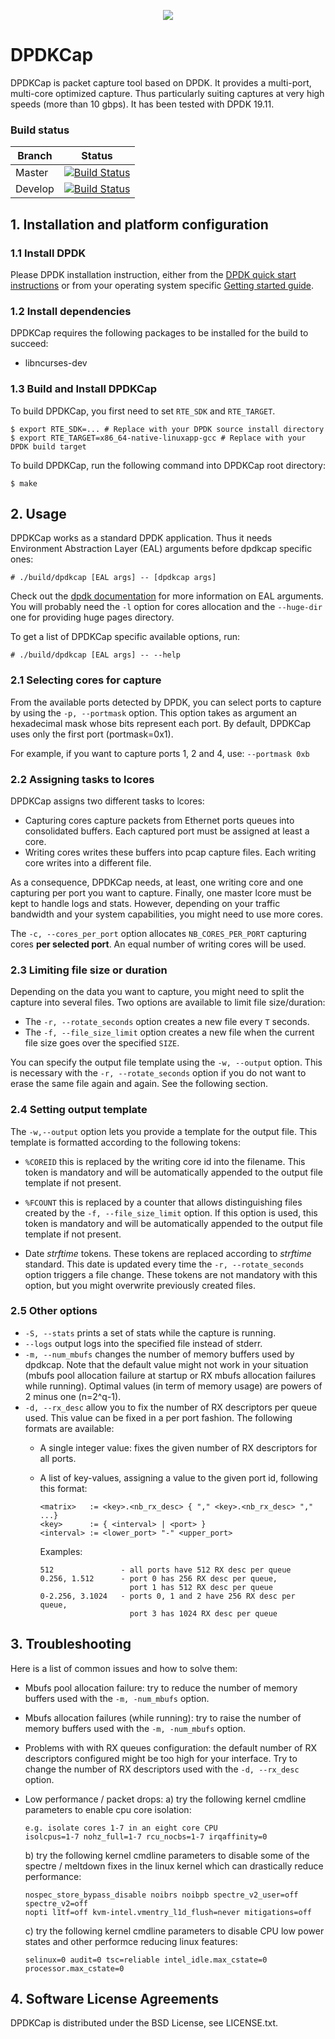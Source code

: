 <p align="center">
  <img src="./media/DPDKCapLogo_400x260.png"/>
<p/>

# DPDKCap
DPDKCap is packet capture tool based on DPDK. It provides a multi-port,
multi-core optimized capture. Thus particularly suiting captures at
very high speeds (more than 10 gbps). It has been tested with DPDK 19.11.

### Build status
| Branch  | Status |
|---|---|
| Master | [![Build Status](https://api.travis-ci.org/dpdkcap/dpdkcap.svg?branch=master)](https://travis-ci.org/dpdkcap/dpdkcap) |
| Develop | [![Build Status](https://api.travis-ci.org/dpdkcap/dpdkcap.svg?branch=develop)](https://travis-ci.org/dpdkcap/dpdkcap) |

## 1. Installation and platform configuration

### 1.1 Install DPDK

Please DPDK installation instruction, either from the [DPDK quick start
instructions](http://dpdk.org/doc/quick-start) or from your operating system
specific [Getting started
guide](http://dpdk.org/doc/guides/linux_gsg/build_dpdk.html).

### 1.2 Install dependencies

DPDKCap requires the following packages to be installed for the build to succeed:
- libncurses-dev

### 1.3 Build and Install DPDKCap

To build DPDKCap, you first need to set `RTE_SDK` and `RTE_TARGET`.
```
$ export RTE_SDK=... # Replace with your DPDK source install directory
$ export RTE_TARGET=x86_64-native-linuxapp-gcc # Replace with your DPDK build target
```

To build DPDKCap, run the following command into DPDKCap root directory:
```
$ make
```

## 2. Usage

DPDKCap works as a standard DPDK application. Thus it needs Environment
Abstraction Layer (EAL) arguments before dpdkcap specific ones:

```
# ./build/dpdkcap [EAL args] -- [dpdkcap args]
```

Check out the [dpdk documentation](http://dpdk.org/doc/guides/index.html) for
more information on EAL arguments. You will probably need the `-l` option for
cores allocation and the `--huge-dir` one for providing huge pages directory.

To get a list of DPDKCap specific available options, run:
```
# ./build/dpdkcap [EAL args] -- --help
```

### 2.1 Selecting cores for capture

From the available ports detected by DPDK, you can select ports to capture by
using the `-p, --portmask` option. This option takes as argument an hexadecimal
mask whose bits represent each port. By default, DPDKCap uses only the first
port (portmask=0x1).

For example, if you want to capture ports 1, 2 and 4, use: `--portmask 0xb`

### 2.2 Assigning tasks to lcores

DPDKCap assigns two different tasks to lcores:
- Capturing cores capture packets from Ethernet ports queues into consolidated
  buffers. Each captured port must be assigned at least a core.
- Writing cores writes these buffers into pcap capture files. Each writing core
  writes into a different file.

As a consequence, DPDKCap needs, at least, one writing core and one capturing
per port you want to capture. Finally, one master lcore must be kept to handle
logs and stats. However, depending on your traffic bandwidth and your
system capabilities, you might need to use more cores.

The `-c, --cores_per_port` option allocates `NB_CORES_PER_PORT` capturing
cores **per selected port**. An equal number of writing cores will be used.

### 2.3 Limiting file size or duration

Depending on the data you want to capture, you might need to split the capture
into several files. Two options are available to limit file size/duration:
- The `-r, --rotate_seconds` option creates a new file every `T` seconds.
- The `-f, --file_size_limit` option creates a new file when the current file
  size goes over the specified `SIZE`.

You can specify the output file template using the `-w, --output` option. This
is necessary with the `-r, --rotate_seconds` option if you do not want to erase
the same file again and again. See the following section.

### 2.4 Setting output template

The `-w,--output` option lets you provide a template for the output file. This
template is formatted according to the following tokens:

- `%COREID` this is replaced by the writing core id into the filename. This
  token is mandatory and will be automatically appended to the output file
  template if not present.

- `%FCOUNT` this is replaced by a counter that allows distinguishing files
  created by the `-f, --file_size_limit` option. If this option is used, this
  token is mandatory and will be automatically appended to the output file
  template if not present.

- Date *strftime* tokens. These tokens are replaced according to *strftime*
  standard. This date is updated every time the `-r, --rotate_seconds` option
  triggers a file change. These tokens are not mandatory with this option, but
  you might overwrite previously created files.

### 2.5 Other options
- `-S, --stats` prints a set of stats while the capture is
  running.
- `--logs` output logs into the specified file instead of stderr.
- `-m, --num_mbufs` changes the number of memory buffers used by dpdkcap. Note
  that the default value might not work in your situation (mbufs pool
  allocation failure at startup or RX mbufs allocation failures while running).
  Optimal values (in term of memory usage) are powers of 2 minus one
  (n=2^q-1).
- `-d, --rx_desc` allow you to fix the number of RX descriptors per queue used.
  This value can be fixed in a per port fashion. The following formats are
  available:
  - A single integer value: fixes the given number of RX descriptors for all
    ports.
  - A list of key-values, assigning a value to the given port id, following this
    format:

    ```
    <matrix>   := <key>.<nb_rx_desc> { "," <key>.<nb_rx_desc> "," ...}
    <key>      := { <interval> | <port> }
    <interval> := <lower_port> "-" <upper_port>
    ```

    Examples:

    ```
    512               - all ports have 512 RX desc per queue
    0.256, 1.512      - port 0 has 256 RX desc per queue,
                        port 1 has 512 RX desc per queue
    0-2.256, 3.1024   - ports 0, 1 and 2 have 256 RX desc per queue,
                        port 3 has 1024 RX desc per queue
    ```

</div>

## 3. Troubleshooting

Here is a list of common issues and how to solve them:
- Mbufs pool allocation failure: try to reduce the number of memory buffers
  used with the `-m, -num_mbufs` option.

- Mbufs allocation failures (while running): try to raise the number of memory
  buffers used with the `-m, -num_mbufs` option.

- Problems with with RX queues configuration: the default number of RX
  descriptors configured might be too high for your interface. Try to change
  the number of RX descriptors used with the `-d, --rx_desc` option.

- Low performance / packet drops:
  a) try the following kernel cmdline parameters to enable cpu core isolation:

  ```
  e.g. isolate cores 1-7 in an eight core CPU
  isolcpus=1-7 nohz_full=1-7 rcu_nocbs=1-7 irqaffinity=0
  ```

  b) try the following kernel cmdline parameters to disable some of the spectre /
  meltdown fixes in the linux kernel which can drastically reduce performance:

  ```
  nospec_store_bypass_disable noibrs noibpb spectre_v2_user=off spectre_v2=off
  nopti l1tf=off kvm-intel.vmentry_l1d_flush=never mitigations=off
  ```

  c) try the following kernel cmdline parameters to disable CPU low power states and
  other performce reducing linux features:

  ```
  selinux=0 audit=0 tsc=reliable intel_idle.max_cstate=0 processor.max_cstate=0
  ```

## 4. Software License Agreements

DPDKCap is distributed under the BSD License, see LICENSE.txt.

